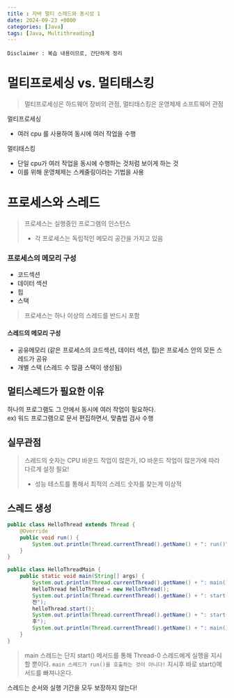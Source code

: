 ```yaml
---
title : 자바 멀티 스레드와 동시성 1
date: 2024-09-23 +0800
categories: [Java]
tags: [Java, Multithreading]
---
```

```Disclaimer : 복습 내용이므로, 간단하게 정리```

# 멀티프로세싱 vs. 멀티태스킹
> 멀티프로세싱은 하드웨어 장비의 관점, 멀티태스킹은 운영체제 소프트웨어 관점

멀티프로세싱
- 여러 cpu 를 사용하여 동시에 여러 작업을 수행
  
멀티태스킹
- 단일 cpu가 여러 작업을 동시에 수행하는 것처럼 보이게 하는 것
- 이를 위해 운영체제는 스케줄링이라는 기법을 사용

# 프로세스와 스레드
> 프로세스는 실행중인 프로그램의 인스턴스 <br>
> - 각 프로세스는 독립적인 메모리 공간을 가지고 있음

### 프로세스의 메모리 구성
- 코드섹션
- 데이터 섹션
- 힙
- 스택

>프로세스는 하나 이상의 스레드를 반드시 포함

#### 스레드의 메모리 구성
- 공유메모리 (같은 프로세스의 코드섹션, 데이터 섹션, 힙)은 프로세스 안의 모든 스레드가 공유
- 개별 스택 (스레드 수 많큼 스택이 생성됨)

## 멀티스레드가 필요한 이유
하나의 프로그램도 그 안에서 동시에 여러 작업이 필요하다. <br>
ex) 워드 프로그램으로 문서 편집하면서, 맞춤법 검사 수행

## 실무관점
> 스레드의 숫자는 CPU 바운드 작업이 많은가, IO 바운드 작업이 많은가에 따라 다르게 설정 필요!<br>
> - 성능 테스트를 통해서 최적의 스레드 숫자를 찾는게 이상적

## 스레드 생성
```java
public class HelloThread extends Thread {
    @Override
    public void run() {
        System.out.println(Thread.currentThread().getName() + ": run()");
    }
}
```

```java
public class HelloThreadMain {
    public static void main(String[] args) {
        System.out.println(Thread.currentThread().getName() + ": main() start");
        HelloThread helloThread = new HelloThread();
        System.out.println(Thread.currentThread().getName() + ": start() 호출
        전");
        helloThread.start();
        System.out.println(Thread.currentThread().getName() + ": start() 호출
        후");
        System.out.println(Thread.currentThread().getName() + ": main() end");
    }
}
```
> main 스레드는 단지 start() 메서드를 통해 Thread-0 스레드에게 실행을 지시할 뿐이다. ```main 스레드가 run()을 호출하는 것이 아니다!``` 지시후 바로 start()메서드를 빠져나온다.

스레드는 순서와 실행 기간을 모두 보장하지 않는다!

